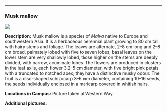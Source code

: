 ***
###  Musk mallow
![](http://www.astro.princeton.edu/~ruixu/fig/Muskmallow.jpg)

**Description:** Musk mallow is a species of *Malva* native to Europe and southwestern Asia. It is a herbaceous perennial plant growing to 80 cm tall, with hairy stems and foliage. The leaves are alternate, 2–8 cm long and 2–8 cm broad, palmately lobed with five to seven lobes; basal leaves on the lower stem are very shallowly lobed, those higher on the stems are deeply divided, with narrow, acuminate lobes. The flowers are produced in clusters in the leaf axils, each flower 3.2–5 cm diameter, with five bright pink petals with a truncated to notched apex; they have a distinctive musky odour. The fruit is a disc-shaped schizocarp 3–6 mm diameter, containing 10–16 seeds, the seeds individually enclosed in a mericarp covered in whitish hairs. 


**Locations in Campus:** Picture taken at Western Way.

**Additional pictures:**
